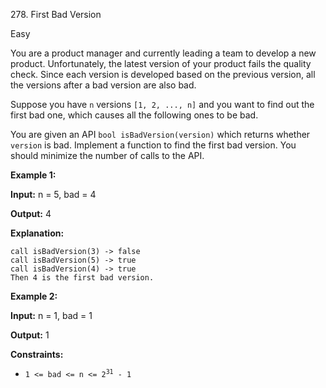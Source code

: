 ﻿278\. First Bad Version

Easy

You are a product manager and currently leading a team to develop a new product. Unfortunately, the latest version of your product fails the quality check. Since each version is developed based on the previous version, all the versions after a bad version are also bad.

Suppose you have `n` versions `[1, 2, ..., n]` and you want to find out the first bad one, which causes all the following ones to be bad.

You are given an API `bool isBadVersion(version)` which returns whether `version` is bad. Implement a function to find the first bad version. You should minimize the number of calls to the API.

**Example 1:**

**Input:** n = 5, bad = 4

**Output:** 4

**Explanation:**

    call isBadVersion(3) -> false
    call isBadVersion(5) -> true
    call isBadVersion(4) -> true
    Then 4 is the first bad version. 

**Example 2:**

**Input:** n = 1, bad = 1

**Output:** 1 

**Constraints:**

*   <code>1 <= bad <= n <= 2<sup>31</sup> - 1</code>